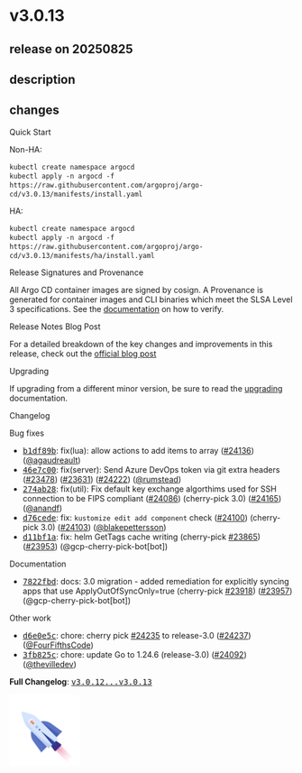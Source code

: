 # v3.0.13

## release on 20250825
## description
## changes
Quick Start

Non-HA:

    kubectl create namespace argocd
    kubectl apply -n argocd -f https://raw.githubusercontent.com/argoproj/argo-cd/v3.0.13/manifests/install.yaml

HA:

    kubectl create namespace argocd
    kubectl apply -n argocd -f https://raw.githubusercontent.com/argoproj/argo-cd/v3.0.13/manifests/ha/install.yaml

Release Signatures and Provenance

All Argo CD container images are signed by cosign. A Provenance is generated for container images and CLI binaries which meet the SLSA Level 3 specifications. See the <a href="https://argo-cd.readthedocs.io/en/stable/operator-manual/signed-release-assets" rel="nofollow">documentation</a> on how to verify.

Release Notes Blog Post

For a detailed breakdown of the key changes and improvements in this release, check out the <a href="https://blog.argoproj.io/argo-cd-v2-14-release-candidate-57a664791e2a" rel="nofollow">official blog post</a>

Upgrading

If upgrading from a different minor version, be sure to read the <a href="https://argo-cd.readthedocs.io/en/stable/operator-manual/upgrading/overview/" rel="nofollow">upgrading</a> documentation.

Changelog

Bug fixes

* <a class="commit-link" data-hovercard-type="commit" data-hovercard-url="https://github.com/argoproj/argo-cd/commit/b1df89bfce9ade57e386aea67cd282b0ec3402e4/hovercard" href="https://github.com/argoproj/argo-cd/commit/b1df89bfce9ade57e386aea67cd282b0ec3402e4"><tt>b1df89b</tt></a>: fix(lua): allow actions to add items to array (<a class="issue-link js-issue-link" data-error-text="Failed to load title" data-id="3319914967" data-permission-text="Title is private" data-url="https://github.com/argoproj/argo-cd/issues/24136" data-hovercard-type="pull_request" data-hovercard-url="/argoproj/argo-cd/pull/24136/hovercard" href="https://github.com/argoproj/argo-cd/pull/24136">#24136</a>) (<a class="user-mention notranslate" data-hovercard-type="user" data-hovercard-url="/users/agaudreault/hovercard" data-octo-click="hovercard-link-click" data-octo-dimensions="link_type:self" href="https://github.com/agaudreault">@agaudreault</a>)
* <a class="commit-link" data-hovercard-type="commit" data-hovercard-url="https://github.com/argoproj/argo-cd/commit/46e7c008ceb1231437d198b5788bd8a384cd4afb/hovercard" href="https://github.com/argoproj/argo-cd/commit/46e7c008ceb1231437d198b5788bd8a384cd4afb"><tt>46e7c00</tt></a>: fix(server): Send Azure DevOps token via git extra headers (<a class="issue-link js-issue-link" data-error-text="Failed to load title" data-id="3157329162" data-permission-text="Title is private" data-url="https://github.com/argoproj/argo-cd/issues/23478" data-hovercard-type="issue" data-hovercard-url="/argoproj/argo-cd/issues/23478/hovercard" href="https://github.com/argoproj/argo-cd/issues/23478">#23478</a>) (<a class="issue-link js-issue-link" data-error-text="Failed to load title" data-id="3194041538" data-permission-text="Title is private" data-url="https://github.com/argoproj/argo-cd/issues/23631" data-hovercard-type="pull_request" data-hovercard-url="/argoproj/argo-cd/pull/23631/hovercard" href="https://github.com/argoproj/argo-cd/pull/23631">#23631</a>) (<a class="issue-link js-issue-link" data-error-text="Failed to load title" data-id="3342745394" data-permission-text="Title is private" data-url="https://github.com/argoproj/argo-cd/issues/24222" data-hovercard-type="pull_request" data-hovercard-url="/argoproj/argo-cd/pull/24222/hovercard" href="https://github.com/argoproj/argo-cd/pull/24222">#24222</a>) (<a class="user-mention notranslate" data-hovercard-type="user" data-hovercard-url="/users/rumstead/hovercard" data-octo-click="hovercard-link-click" data-octo-dimensions="link_type:self" href="https://github.com/rumstead">@rumstead</a>)
* <a class="commit-link" data-hovercard-type="commit" data-hovercard-url="https://github.com/argoproj/argo-cd/commit/274ab28f8f80ccafc1e885073c626b37c20b6c42/hovercard" href="https://github.com/argoproj/argo-cd/commit/274ab28f8f80ccafc1e885073c626b37c20b6c42"><tt>274ab28</tt></a>: fix(util): Fix default key exchange algorthims used for SSH connection to be FIPS compliant (<a class="issue-link js-issue-link" data-error-text="Failed to load title" data-id="3305686754" data-permission-text="Title is private" data-url="https://github.com/argoproj/argo-cd/issues/24086" data-hovercard-type="pull_request" data-hovercard-url="/argoproj/argo-cd/pull/24086/hovercard" href="https://github.com/argoproj/argo-cd/pull/24086">#24086</a>) (cherry-pick 3.0) (<a class="issue-link js-issue-link" data-error-text="Failed to load title" data-id="3324680742" data-permission-text="Title is private" data-url="https://github.com/argoproj/argo-cd/issues/24165" data-hovercard-type="pull_request" data-hovercard-url="/argoproj/argo-cd/pull/24165/hovercard" href="https://github.com/argoproj/argo-cd/pull/24165">#24165</a>) (<a class="user-mention notranslate" data-hovercard-type="user" data-hovercard-url="/users/anandf/hovercard" data-octo-click="hovercard-link-click" data-octo-dimensions="link_type:self" href="https://github.com/anandf">@anandf</a>)
* <a class="commit-link" data-hovercard-type="commit" data-hovercard-url="https://github.com/argoproj/argo-cd/commit/d76cedea576b2363d3ae58978ce8d01fdfad7814/hovercard" href="https://github.com/argoproj/argo-cd/commit/d76cedea576b2363d3ae58978ce8d01fdfad7814"><tt>d76cede</tt></a>: fix: <code>kustomize edit add component</code> check (<a class="issue-link js-issue-link" data-error-text="Failed to load title" data-id="3308832836" data-permission-text="Title is private" data-url="https://github.com/argoproj/argo-cd/issues/24100" data-hovercard-type="pull_request" data-hovercard-url="/argoproj/argo-cd/pull/24100/hovercard" href="https://github.com/argoproj/argo-cd/pull/24100">#24100</a>) (cherry-pick 3.0) (<a class="issue-link js-issue-link" data-error-text="Failed to load title" data-id="3309178958" data-permission-text="Title is private" data-url="https://github.com/argoproj/argo-cd/issues/24103" data-hovercard-type="pull_request" data-hovercard-url="/argoproj/argo-cd/pull/24103/hovercard" href="https://github.com/argoproj/argo-cd/pull/24103">#24103</a>) (<a class="user-mention notranslate" data-hovercard-type="user" data-hovercard-url="/users/blakepettersson/hovercard" data-octo-click="hovercard-link-click" data-octo-dimensions="link_type:self" href="https://github.com/blakepettersson">@blakepettersson</a>)
* <a class="commit-link" data-hovercard-type="commit" data-hovercard-url="https://github.com/argoproj/argo-cd/commit/d11bf1ac889fe10b7ff9841372c70db225094385/hovercard" href="https://github.com/argoproj/argo-cd/commit/d11bf1ac889fe10b7ff9841372c70db225094385"><tt>d11bf1a</tt></a>: fix: helm GetTags cache writing (cherry-pick <a class="issue-link js-issue-link" data-error-text="Failed to load title" data-id="3248854654" data-permission-text="Title is private" data-url="https://github.com/argoproj/argo-cd/issues/23865" data-hovercard-type="pull_request" data-hovercard-url="/argoproj/argo-cd/pull/23865/hovercard" href="https://github.com/argoproj/argo-cd/pull/23865">#23865</a>) (<a class="issue-link js-issue-link" data-error-text="Failed to load title" data-id="3266175405" data-permission-text="Title is private" data-url="https://github.com/argoproj/argo-cd/issues/23953" data-hovercard-type="pull_request" data-hovercard-url="/argoproj/argo-cd/pull/23953/hovercard" href="https://github.com/argoproj/argo-cd/pull/23953">#23953</a>) (@gcp-cherry-pick-bot[bot])

Documentation

* <a class="commit-link" data-hovercard-type="commit" data-hovercard-url="https://github.com/argoproj/argo-cd/commit/7822fbd43a4b7b55889379c1e4e8537ef90f12e8/hovercard" href="https://github.com/argoproj/argo-cd/commit/7822fbd43a4b7b55889379c1e4e8537ef90f12e8"><tt>7822fbd</tt></a>: docs: 3.0 migration - added remediation for explicitly syncing apps that use ApplyOutOfSyncOnly=true (cherry-pick <a class="issue-link js-issue-link" data-error-text="Failed to load title" data-id="3259864251" data-permission-text="Title is private" data-url="https://github.com/argoproj/argo-cd/issues/23918" data-hovercard-type="pull_request" data-hovercard-url="/argoproj/argo-cd/pull/23918/hovercard" href="https://github.com/argoproj/argo-cd/pull/23918">#23918</a>) (<a class="issue-link js-issue-link" data-error-text="Failed to load title" data-id="3267457136" data-permission-text="Title is private" data-url="https://github.com/argoproj/argo-cd/issues/23957" data-hovercard-type="pull_request" data-hovercard-url="/argoproj/argo-cd/pull/23957/hovercard" href="https://github.com/argoproj/argo-cd/pull/23957">#23957</a>) (@gcp-cherry-pick-bot[bot])

Other work

* <a class="commit-link" data-hovercard-type="commit" data-hovercard-url="https://github.com/argoproj/argo-cd/commit/d6e0e5c8526283855b9baa1b627d4e09777c05b3/hovercard" href="https://github.com/argoproj/argo-cd/commit/d6e0e5c8526283855b9baa1b627d4e09777c05b3"><tt>d6e0e5c</tt></a>: chore: cherry pick <a class="issue-link js-issue-link" data-error-text="Failed to load title" data-id="3345995620" data-permission-text="Title is private" data-url="https://github.com/argoproj/argo-cd/issues/24235" data-hovercard-type="pull_request" data-hovercard-url="/argoproj/argo-cd/pull/24235/hovercard" href="https://github.com/argoproj/argo-cd/pull/24235">#24235</a> to release-3.0 (<a class="issue-link js-issue-link" data-error-text="Failed to load title" data-id="3346254561" data-permission-text="Title is private" data-url="https://github.com/argoproj/argo-cd/issues/24237" data-hovercard-type="pull_request" data-hovercard-url="/argoproj/argo-cd/pull/24237/hovercard" href="https://github.com/argoproj/argo-cd/pull/24237">#24237</a>) (<a class="user-mention notranslate" data-hovercard-type="user" data-hovercard-url="/users/FourFifthsCode/hovercard" data-octo-click="hovercard-link-click" data-octo-dimensions="link_type:self" href="https://github.com/FourFifthsCode">@FourFifthsCode</a>)
* <a class="commit-link" data-hovercard-type="commit" data-hovercard-url="https://github.com/argoproj/argo-cd/commit/3fb825c36c32cc5972a2a107df6132d7bb9c01d8/hovercard" href="https://github.com/argoproj/argo-cd/commit/3fb825c36c32cc5972a2a107df6132d7bb9c01d8"><tt>3fb825c</tt></a>: chore: update Go to 1.24.6 (release-3.0) (<a class="issue-link js-issue-link" data-error-text="Failed to load title" data-id="3307163059" data-permission-text="Title is private" data-url="https://github.com/argoproj/argo-cd/issues/24092" data-hovercard-type="pull_request" data-hovercard-url="/argoproj/argo-cd/pull/24092/hovercard" href="https://github.com/argoproj/argo-cd/pull/24092">#24092</a>) (<a class="user-mention notranslate" data-hovercard-type="user" data-hovercard-url="/users/thevilledev/hovercard" data-octo-click="hovercard-link-click" data-octo-dimensions="link_type:self" href="https://github.com/thevilledev">@thevilledev</a>)

<strong>Full Changelog</strong>: <a class="commit-link" href="https://github.com/argoproj/argo-cd/compare/v3.0.12...v3.0.13"><tt>v3.0.12...v3.0.13</tt></a>

<a href="https://argoproj.github.io/cd/" rel="nofollow"><img src="https://raw.githubusercontent.com/argoproj/argo-site/master/content/pages/cd/gitops-cd.png" width="25%" style="max-width: 100%;"></a>


